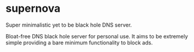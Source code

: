 # supernova
Super minimalistic yet to be black hole DNS server.

Bloat-free DNS black hole server for personal use. It aims to be extremely simple providing a bare minimum functionality to block ads.
